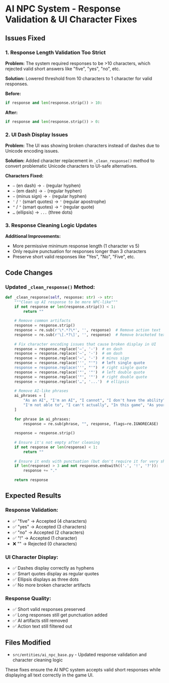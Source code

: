 # AI NPC System - Response Validation & UI Character Fixes

## Issues Fixed

### 1. **Response Length Validation Too Strict**
**Problem:** The system required responses to be >10 characters, which rejected valid short answers like "five", "yes", "no", etc.

**Solution:** Lowered threshold from 10 characters to 1 character for valid responses.

**Before:**
```python
if response and len(response.strip()) > 10:
```

**After:**
```python  
if response and len(response.strip()) > 0:
```

### 2. **UI Dash Display Issues**
**Problem:** The UI was showing broken characters instead of dashes due to Unicode encoding issues.

**Solution:** Added character replacement in `_clean_response()` method to convert problematic Unicode characters to UI-safe alternatives.

**Characters Fixed:**
- `–` (en dash) → `-` (regular hyphen)
- `—` (em dash) → `-` (regular hyphen)  
- `−` (minus sign) → `-` (regular hyphen)
- `'` / `'` (smart quotes) → `'` (regular apostrophe)
- `"` / `"` (smart quotes) → `"` (regular quote)
- `…` (ellipsis) → `...` (three dots)

### 3. **Response Cleaning Logic Updates**
**Additional Improvements:**
- More permissive minimum response length (1 character vs 5)
- Only require punctuation for responses longer than 3 characters
- Preserve short valid responses like "Yes", "No", "Five", etc.

## Code Changes

### Updated `_clean_response()` Method:
```python
def _clean_response(self, response: str) -> str:
    """Clean up AI response to be more NPC-like"""
    if not response or len(response.strip()) < 1:
        return ""
    
    # Remove common artifacts
    response = response.strip()
    response = re.sub(r'\*.*?\*', '', response)  # Remove action text
    response = re.sub(r'\[.*?\]', '', response)  # Remove bracketed text
    
    # Fix character encoding issues that cause broken display in UI
    response = response.replace('–', '-')  # en dash
    response = response.replace('—', '-')  # em dash
    response = response.replace('−', '-')  # minus sign
    response = response.replace(''', "'")  # left single quote
    response = response.replace(''', "'")  # right single quote
    response = response.replace('"', '"')  # left double quote
    response = response.replace('"', '"')  # right double quote
    response = response.replace('…', '...')  # ellipsis
    
    # Remove AI-like phrases
    ai_phrases = [
        "As an AI", "I'm an AI", "I cannot", "I don't have the ability",
        "I'm not able to", "I can't actually", "In this game", "As your"
    ]
    
    for phrase in ai_phrases:
        response = re.sub(phrase, "", response, flags=re.IGNORECASE)
    
    response = response.strip()
    
    # Ensure it's not empty after cleaning
    if not response or len(response) < 1:
        return ""
    
    # Ensure it ends with punctuation (but don't require it for very short responses)
    if len(response) > 3 and not response.endswith(('.', '!', '?')):
        response += "."
    
    return response
```

## Expected Results

### **Response Validation:**
- ✅ "five" → Accepted (4 characters)
- ✅ "yes" → Accepted (3 characters)  
- ✅ "no" → Accepted (2 characters)
- ✅ "!" → Accepted (1 character)
- ❌ "" → Rejected (0 characters)

### **UI Character Display:**
- ✅ Dashes display correctly as hyphens
- ✅ Smart quotes display as regular quotes
- ✅ Ellipsis displays as three dots
- ✅ No more broken character artifacts

### **Response Quality:**
- ✅ Short valid responses preserved
- ✅ Long responses still get punctuation added
- ✅ AI artifacts still removed
- ✅ Action text still filtered out

## Files Modified
- `src/entities/ai_npc_base.py` - Updated response validation and character cleaning logic

These fixes ensure the AI NPC system accepts valid short responses while displaying all text correctly in the game UI.